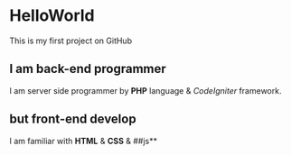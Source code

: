 # HelloWorld
This is my first project on GitHub

## I am back-end programmer
I am server side programmer by **PHP** language & *CodeIgniter* framework.

## but front-end develop
I am familiar with **HTML** & **CSS** & ##js**
